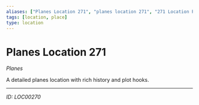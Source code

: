 ```yaml
---
aliases: ["Planes Location 271", "planes location 271", "271 Location Planes"]
tags: [location, place]
type: location
---
```


# Planes Location 271

*Planes*

A detailed planes location with rich history and plot hooks.

---
*ID: LOC00270*